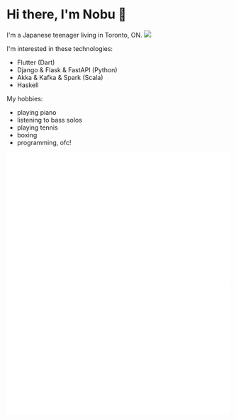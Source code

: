 # Hi there, I'm Nobu 👋

I'm a Japanese teenager living in Toronto, ON. <img src="https://user-images.githubusercontent.com/60306074/160750010-f3fe0b78-0090-4f61-be39-9a9ba9f29b3a.gif" width="45"> 
<br>

I'm interested in these technologies:
 - Flutter (Dart)
 - Django & Flask & FastAPI (Python)
 - Akka & Kafka & Spark (Scala)
 - Haskell

My hobbies:
 - playing piano
 - listening to bass solos
 - playing tennis
 - boxing
 - programming, ofc!

<div align="center">

<!--
https://github.community/t/support-theme-context-for-images-in-light-vs-dark-mode/147981/84
-->
<a href="https://github.com/bichanna/github-stats#gh-dark-mode-only">
<img src="https://github.com/bichanna/github-stats/blob/master/generated/overview.svg#gh-dark-mode-only" />
<img src="https://github.com/bichanna/github-stats/blob/master/generated/languages.svg#gh-dark-mode-only" />
</a>

</div>



